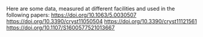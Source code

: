 Here are some data, measured at different facilities and used in the following papers:
https://doi.org/10.1063/5.0030507
https://doi.org/10.3390/cryst11050504
https://doi.org/10.3390/cryst11121561
https://doi.org/10.1107/S1600577521013667 
